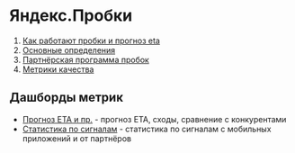 # Яндекс.Пробки

1. [Как работают пробки и прогноз eta](docs.md)
2. [Основные определения](glossary.md)
3. [Партнёрская программа пробок](partners.md)
4. [Метрики качества](quality.md)

## Дашборды метрик

- [Прогноз ETA и пр.](https://datalens.yandex-team.ru/5q70qk3wf8ww2-probki) - прогноз ETA, сходы, сравнение с конкурентами
- [Статистика по сигналам](https://datalens.yandex-team.ru/er4gl7ioxmdi7-statistika-po-signalam) - статистика по сигналам с мобильных приложений и от партнёров
